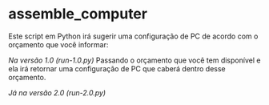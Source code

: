 # assemble_computer
Este script em Python irá sugerir uma configuração de PC de acordo com o orçamento que você informar:

*Na versão 1.0 (run-1.0.py)*
 Passando o orçamento que você tem disponível e ela irá retornar uma configuração de PC que caberá dentro desse orçamento.
 
*Já na versão 2.0 (run-2.0.py)*
 
